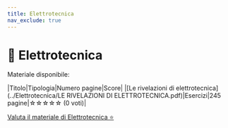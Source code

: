 ```yaml
---
title: Elettrotecnica
nav_exclude: true
---
```


# 📘 Elettrotecnica


Materiale disponibile:

|Titolo|Tipologia|Numero pagine|Score|
|[Le rivelazioni di elettrotecnica](../Elettrotecnica/LE RIVELAZIONI DI ELETTROTECNICA.pdf)|Esercizi|245 pagine|☆☆☆☆☆ (0 voti)|

<a href="https://forms.gle/FdiNix35fyMHXay76" target="_blank" rel="noopener noreferrer">
  Valuta il materiale di Elettrotecnica ⭐
</a>
